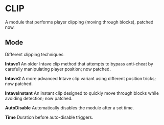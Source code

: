 # CLIP
A module that performs player clipping (moving through blocks), patched now.

## Mode
Different clipping techniques:

**Intave1**
An older Intave clip method that attempts to bypass anti-cheat by carefully manipulating player position; now patched.

**Intave2**
A more advanced Intave clip variant using different position tricks; now patched.

**IntaveInstant**
An instant clip designed to quickly move through blocks while avoiding detection; now patched.

**AutoDisable**
Automatically disables the module after a set time.

**Time**
Duration before auto-disable triggers.